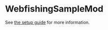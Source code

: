# WebfishingSampleMod

See [the setup guide](https://notnite.github.io/webfishing-mod-wiki/guides/setup/) for more information.
